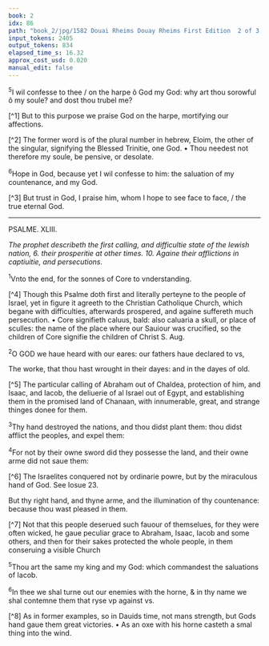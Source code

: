 ```yaml
---
book: 2
idx: 86
path: "book_2/jpg/1582 Douai Rheims Douay Rheims First Edition  2 of 3 1610 Old Testament.pdf-86.jpg"
input_tokens: 2405
output_tokens: 834
elapsed_time_s: 16.32
approx_cost_usd: 0.020
manual_edit: false
---
```

<sup>5</sup>I wil confesse to thee / on the harpe ô God my God: why art thou sorowful ô my soule? and dost thou trubel me?

[^1] But to this purpose we praise God on the harpe, mortifying our affections.

[^2] The former word is of the plural number in hebrew, Eloim, the other of the singular, signifying the Blessed Trinitie, one God. • Thou needest not therefore my soule, be pensive, or desolate.

<sup>6</sup>Hope in God, because yet I wil confesse to him: the saluation of my countenance, and my God.

[^3] But trust in God, I praise him, whom I hope to see face to face, / the true eternal God.

---

PSALME. XLIII.

*The prophet describeth the first calling, and difficultie state of the Iewish nation, 6. their prosperitie at other times. 10. Againe their afflictions in captiuitie, and persecutions.*

<sup>1</sup>Vnto the end, for the sonnes of Core to vnderstanding.

[^4] Though this Psalme doth first and literally perteyne to the people of Israel, yet in figure it agreeth to the Christian Catholique Church, which begane with difficulties, afterwards prospered, and againe suffereth much persecution. • Core signifieth caluus, bald: also caluaria a skull, or place of sculles: the name of the place where our Sauiour was crucified, so the children of Core signifie the children of Christ S. Aug.

<sup>2</sup>O GOD we haue heard with our eares: our fathers haue declared to vs,

The worke, that thou hast wrought in their dayes: and in the dayes of old.

[^5] The particular calling of Abraham out of Chaldea, protection of him, and Isaac, and Iacob, the deliuerie of al Israel out of Egypt, and establishing them in the promised land of Chanaan, with innumerable, great, and strange thinges donee for them.

<sup>3</sup>Thy hand destroyed the nations, and thou didst plant them: thou didst afflict the peoples, and expel them:

<sup>4</sup>For not by their owne sword did they possesse the land, and their owne arme did not saue them:

[^6] The Israelites conquered not by ordinarie powre, but by the miraculous hand of God. See Iosue 23.

But thy right hand, and thyne arme, and the illumination of thy countenance: because thou wast pleased in them.

[^7] Not that this people deserued such fauour of themselues, for they were often wicked, he gaue peculiar grace to Abraham, Isaac, Iacob and some others, and then for their sakes protected the whole people, in them conseruing a visible Church

<sup>5</sup>Thou art the same my king and my God: which commandest the saluations of Iacob.

<sup>6</sup>In thee we shal turne out our enemies with the horne, & in thy name we shal contemne them that ryse vp against vs.

[^8] As in former examples, so in Dauids time, not mans strength, but Gods hand gaue them great victories. • As an oxe with his horne casteth a smal thing into the wind.